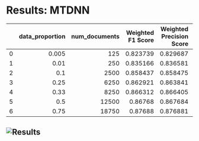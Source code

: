 # Results: MTDNN
|    |   data_proportion |   num_documents |   Weighted F1 Score |   Weighted Precision Score |   Weighted Recall Score |   Accuracy |
|---:|------------------:|----------------:|--------------------:|---------------------------:|------------------------:|-----------:|
|  0 |             0.005 |             125 |            0.823739 |                   0.829687 |                 0.82444 |    0.82444 |
|  1 |             0.01  |             250 |            0.835166 |                   0.836581 |                 0.83532 |    0.83532 |
|  2 |             0.1   |            2500 |            0.858437 |                   0.858475 |                 0.85844 |    0.85844 |
|  3 |             0.25  |            6250 |            0.862921 |                   0.863841 |                 0.863   |    0.863   |
|  4 |             0.33  |            8250 |            0.866312 |                   0.866405 |                 0.86632 |    0.86632 |
|  5 |             0.5   |           12500 |            0.86768  |                   0.867684 |                 0.86768 |    0.86768 |
|  6 |             0.75  |           18750 |            0.87688  |                   0.876881 |                 0.87688 |    0.87688 |
![Results](MTDNN/plot.png)
---